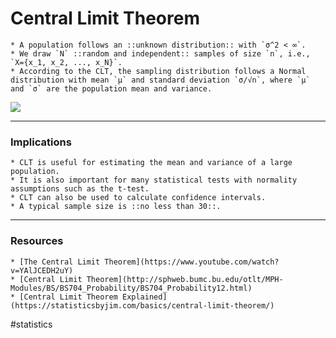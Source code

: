 # Central Limit Theorem
	* A population follows an ::unknown distribution:: with `σ^2 < ∞`.
	* We draw `N` ::random and independent:: samples of size `n`, i.e., `X={x_1, x_2, ..., x_N}`.
	* According to the CLT, the sampling distribution follows a Normal distribution with mean `μ` and standard deviation `σ/√n`, where `μ` and `σ` are the population mean and variance.
![](Central%20Limit%20Theorem/IllustrationCentralTheorem.png)

- - - -

### Implications

	* CLT is useful for estimating the mean and variance of a large population.
	* It is also important for many statistical tests with normality assumptions such as the t-test.
	* CLT can also be used to calculate confidence intervals.
	* A typical sample size is ::no less than 30::.

- - - -

### Resources

	* [The Central Limit Theorem](https://www.youtube.com/watch?v=YAlJCEDH2uY)
	* [Central Limit Theorem](http://sphweb.bumc.bu.edu/otlt/MPH-Modules/BS/BS704_Probability/BS704_Probability12.html)
	* [Central Limit Theorem Explained](https://statisticsbyjim.com/basics/central-limit-theorem/)

#statistics